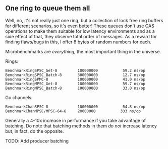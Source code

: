 ## One ring to queue them all

Well, no, it's not really just one ring, but a collection of lock free ring buffers for different scenarios, so it's even better!
These queues don't use CAS operations to make them suitable for low latency environments and as a side effect of that,
they observe total order of messages. As a reward for finding flaws/bugs in this, I offer 8 bytes of random numbers for each.

Microbenchmarks are *everything*, the most important thing in the universe.

Rings:

    BenchmarkRingSPSC_Get-8     	100000000	        59.2 ns/op
    BenchmarkRingSPSC_Batch-8   	300000000	        12.7 ns/op
    BenchmarkRingSPMC-8         	100000000	        41.0 ns/op
    BenchmarkRingMPSC_Get-8     	100000000	        59.7 ns/op
    BenchmarkRingMPSC_Batch-8   	100000000	        33.0 ns/op

Go channels:

    BenchmarkChanSPSC-8         	100000000	        54.8 ns/op
    BenchmarkChanMPSC/MPSC-64-8 	20000000	       333 ns/op

Generally a 4-10x increase in performance if you take advantage of batching.
Do note that batching methods in them *do not* increase latency but, in fact, do the opposite.

TODO: Add producer batching